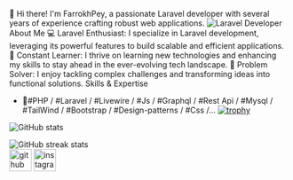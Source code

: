 👋 Hi there! I'm FarrokhPey, a passionate Laravel developer with several years of experience crafting robust web applications.
![Laravel Developer](https://media.licdn.com/dms/image/D5616AQGxckelAL11rQ/profile-displaybackgroundimage-shrink_350_1400/0/1706887256970?e=1718236800&v=beta&t=Gv_Oqd2I8-y2sguLbxeHTy2Z1el5WtjLol1gLEjsIjM)
About Me
💻 Laravel Enthusiast: I specialize in Laravel development, leveraging its powerful features to build scalable and efficient applications.
🌱 Constant Learner: I thrive on learning new technologies and enhancing my skills to stay ahead in the ever-evolving tech landscape.
🚀 Problem Solver: I enjoy tackling complex challenges and transforming ideas into functional solutions.
Skills & Expertise
- 🔭#PHP / #Laravel / #Livewire / #Js / #Graphql / #Rest Api / #Mysql / #TailWind / #Bootstrap / #Design-patterns / #Css /...
[![trophy](https://github-profile-trophy.vercel.app/?username=farrokhPeyGhayyem&no-frame=true)](https://github.com/ryo-ma/github-profile-trophy)

![GitHub stats](https://github-readme-stats.vercel.app/api?username=farrokhPeyGhayyem&show_icons=true&count_private=false)

![GitHub streak stats](https://streak-stats.demolab.com/?user=farrokhPeyGhayyem)  
[<img src='https://cdn.jsdelivr.net/npm/simple-icons@11.12.0/icons/github.svg' alt='github' height='40'>](https://github.com/farrokhPeyGhayyem)  [<img src='https://cdn.jsdelivr.net/npm/simple-icons@11.12.0/icons/instagram.svg' alt='instagram' height='40'>](https://www.instagram.com/farrokhghayyem/)

